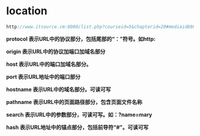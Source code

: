 # location

```javascript
http://www.itsource.cm:8080/list.php?courseid=5&chapterid=20#mediaid888
```

**protocol  表示URL中的协议部分，包括尾部的“：”符号。如http:**

**origin  表示URL中的协议加端口加域名部分**

**host 表示URL中的端口加域名部分。**

**port 表示URL地址中的端口部分**

**hostname 表示URL中的域名部分。可读可写**

**pathname 表示URL中的页面路径部分，包含页面文件名称**

**search 表示URL中的参数部分，可读可写。如：?name=mary**

**hash 表示URL地址中的锚点部分，包括前导符“#”。可读可写**

